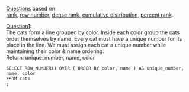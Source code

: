 [Questions](https://www.windowfunctions.com/questions/ranking/) based on: \
[rank](https://docs.microsoft.com/en-us/sql/t-sql/functions/rank-transact-sql?view=sql-server-ver15),
[row number](https://docs.microsoft.com/en-us/sql/t-sql/functions/rank-transact-sql?view=sql-server-ver15),
[dense rank](https://docs.microsoft.com/en-us/sql/t-sql/functions/dense-rank-transact-sql?view=sql-server-ver15),
[cumulative distribution](https://docs.microsoft.com/en-us/sql/t-sql/functions/cume-dist-transact-sql?view=sql-server-ver15),
[percent rank](https://docs.microsoft.com/en-us/sql/t-sql/functions/percent-rank-transact-sql?view=sql-server-ver15).

[Question1](https://www.windowfunctions.com/questions/ranking/0): \
The cats form a line grouped by color. Inside each color group the cats order themselves by name. Every cat must have a unique number for its place in the line.
We must assign each cat a unique number while maintaining their color & name ordering. \
Return: unique_number, name, color

```
SELECT ROW_NUMBER() OVER ( ORDER BY color, name ) AS unique_number, name, color
FROM cats 
;
```
